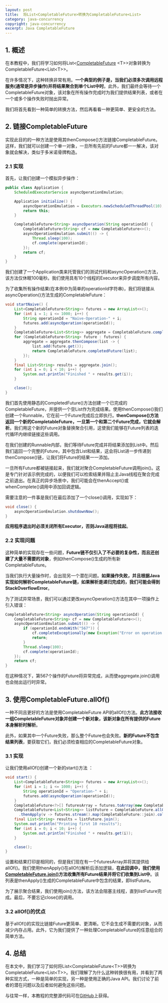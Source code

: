 ```yaml
---
layout: post
title:  将List<CompletableFuture>转换为CompletableFuture<List>
category: java-concurrency
copyright: java-concurrency
excerpt: Java CompletableFuture
---
```


## 1. 概述

在本教程中，我们将学习如何将List<[CompletableFuture](https://www.baeldung.com/java-completablefuture) <T\>\>对象转换为CompletableFuture<List<T\>\>。

在许多情况下，这种转换非常有用。**一个典型的例子是，当我们必须多次调用远程服务(通常是异步操作)并将结果聚合到单个List中时**。此外，我们最终会等待一个CompletableFuture对象，该对象在所有操作完成时为我们提供结果列表，或者在一个或多个操作失败时抛出异常。

我们将首先看到一种简单的转换方法，然后再看看一种更简单、更安全的方法。

## 2. 链接CompletableFuture

实现此目的的一种方法是使用其thenCompose()方法链接CompletableFuture。这样，我们就可以创建一个单一对象，一旦所有先前的Future都一一解决，该对象就会解决，类似于多米诺骨牌构造。

### 2.1 实现

首先，让我们创建一个模拟异步操作：

```java
public class Application {
    ScheduledExecutorService asyncOperationEmulation;

    Application initialize() {
        asyncOperationEmulation = Executors.newScheduledThreadPool(10);
        return this;
    }

    CompletableFuture<String> asyncOperation(String operationId) {
        CompletableFuture<String> cf = new CompletableFuture<>();
        asyncOperationEmulation.submit(() -> {
            Thread.sleep(100);
            cf.complete(operationId);
        });
        return cf;
    }
}
```

我们创建了一个Application类来托管我们的测试代码和asyncOperation()方法，该方法仅休眠100毫秒。我们使用具有10个线程的Executor来异步调度所有内容。

为了收集所有操作结果(在本例中为简单的operationId字符串)，我们将链接从asyncOperation()方法生成的CompletableFuture：

```java
void startNaive() {
    List<CompletableFuture<String>> futures = new ArrayList<>();
    for (int i = 1; i <= 1000; i++) {
        String operationId = "Naive-Operation-" + i;
        futures.add(asyncOperation(operationId));
    }
    CompletableFuture<List<String>> aggregate = CompletableFuture.completedFuture(new ArrayList<>());
    for (CompletableFuture<String> future : futures) {
        aggregate = aggregate.thenCompose(list -> {
            list.add(future.get());
            return CompletableFuture.completedFuture(list);
        });
    }
    final List<String> results = aggregate.join();
    for (int i = 0; i < 10; i++) {
        System.out.println("Finished " + results.get(i));
    }

    close();
}
```

我们首先使用静态的CompletedFuture()方法创建一个已完成的CompletableFuture，并提供一个空List作为完成结果。使用thenCompose()我们创建一个Runnable，它在前一个Future完成后立即执行。**thenCompose()方法返回一个新的CompletableFuture，一旦第一个和第二个Future完成，它就会解析**。我们用这个新的Future对象替换聚合引用，这使我们能够在Future列表的迭代循环内继续链接这些调用。

在我们创建的Runnable内部，我们等待Future完成并将结果添加到List中。然后我们返回一个完整的Future，其中包含List和结果，这会将List进一步传递到thenCompose()链，让我们将Future的结果一一添加。

一旦所有Future都被链接起来，我们就对聚合CompletableFuture调用join()。这是专门针对该示例完成的，以便我们可以检索结果并阻止主Java线程在聚合完成之前退出。在真正的异步场景中，我们可能会在thenAccept()或whenComplete()调用中添加回调逻辑。 

需要注意的一件事是我们在最后添加了一个close()调用，实现如下：

```java
void close() {
    asyncOperationEmulation.shutdownNow();
}
```

**应用程序退出时必须关闭所有Executor，否则Java进程将挂起**。

### 2.2 实现问题

这种简单的实现存在一些问题，**Future链不仅引入了不必要的复杂性，而且还创建了大量不需要的对象**，例如thenCompose()生成的所有新CompletableFuture。

当我们执行大量操作时，会出现另一个潜在问题。**如果操作失败，并且根据Java实现如何解析CompletableFuture链，如果解析是递归完成的，我们可能会得到StackOverflowError**。

为了测试异常场景，我们可以通过更改asyncOperation()方法在其中一项操作上引入错误：

```java
CompletableFuture<String> asyncOperation(String operationId) {
    CompletableFuture<String> cf = new CompletableFuture<>();
    asyncOperationEmulation.submit(() -> {
        if (operationId.endsWith("567")) {
            cf.completeExceptionally(new Exception("Error on operation " + operationId));
            return;
        }
        Thread.sleep(100);
        cf.complete(operationId);
    });
    return cf;
}
```

在这种情况下，第567个操作的Future将异常完成，从而使aggregate.join()调用也会抛出运行时异常。

## 3. 使用CompletableFuture.allOf()

一种不同且更好的方法是使用CompletableFuture API的allOf()方法。**此方法接收一组CompletableFuture对象并创建一个新对象，该新对象在所有提供的Future本身解析时解析**。

此外，如果其中一个Future失败，那么整个Future也会失败。**新的Future不包含结果列表**，要获取它们，我们必须检查相应的CompletableFuture对象。

### 3.1 实现

让我们使用allOf()创建一个新的start()方法 ：

```java
void start() {
    List<CompletableFuture<String>> futures = new ArrayList<>();
    for (int i = 1; i <= 1000; i++) {
        String operationId = "Operation-" + i;
        futures.add(asyncOperation(operationId));
    }
    CompletableFuture<?>[] futuresArray = futures.toArray(new CompletableFuture<?>[0]);
    CompletableFuture<List<String>> listFuture = CompletableFuture.allOf(futuresArray)
      .thenApply(v -> futures.stream().map(CompletableFuture::join).collect(Collectors.toList()));
    final List<String> results = listFuture.join();
    System.out.println("Printing first 10 results");
    for (int i = 0; i < 10; i++) {
        System.out.println("Finished " + results.get(i));
    }

    close();
}
```

设置和结果打印是相同的，但是我们现在有一个futuresArray并将其提供给allOf()。我们使用thenApply()在allOf()解析后添加逻辑，**在此回调中，我们使用[CompletableFuture.join()](https://www.baeldung.com/java-completablefuture-allof-join)方法收集所有Future结果并将它们收集到List中**。该列表是thenApply()生成的CompletableFuture中包含的结果，即listFuture。

为了展示聚合结果，我们使用join()方法，该方法会阻塞主线程，直到listFuture完成。最后，不要忘记close()的调用。

### 3.2 allOf()的优点

基于allOf()的实现比链接Future更简单、更清晰。它不会生成不需要的对象，从而减少内存占用。此外，它为我们提供了一种处理CompletableFuture的任意组合的简单方法。

## 4. 总结

在本文中，我们学习了如何将List<CompletableFuture<T\>\>转换为 CompletableFuture<List<T\>\>。我们理解了为什么这种转换很有用，并看到了两种实现方式，一种是简单的实现，另一种是使用正确的Java API。我们讨论了前者的潜在问题以及后者如何避免这些问题。

与往常一样，本教程的完整源代码可在[GitHub](https://github.com/tuyucheng7/taketoday-tutorial4j/tree/master/java-core-modules/java-concurrency-basic-3)上获得。